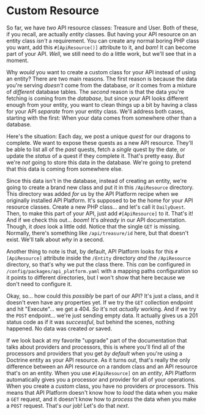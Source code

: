 # Custom Resource

So far, we have *two* API resource classes: Treasure and User. Both of these, if you recall, are actually *entity* classes. But having your API resource on an entity class *isn't* a requirement. You can create any normal boring PHP class you want, add this `#[ApiResource()]` attribute to it, and *bam*! It can become part of your API. *Well*, we still need to do a little work, but we'll see that in a moment.

Why *would* you want to create a custom class for your API instead of using an entity? There are two main reasons. The first reason is because the data you're serving *doesn't* come from the database, *or* it comes from a mixture of *different* database tables. The *second* reason is that the data you're fetching is coming from the *database*, but since your API looks different enough from your entity, you want to clean things up a bit by having a class for your API *separate* from your entity class. We'll address both cases, starting with the first: When your data comes from somewhere other than a database.

Here's the situation: Each day, we post a unique *quest* for our dragons to complete. We want to expose these quests as a new API resource. They'll be able to list all of the *past* quests, fetch a *single* quest by the date, or update the *status* of a quest if they complete it. That's pretty easy. *But* we're *not* going to store this data in the database. We're going to pretend that this data is coming from somewhere else.

Since this data isn't in the database, instead of creating an entity, we're going to create a brand new class and put it in this `/ApiResource` directory. This directory was added *for* us by the API Platform recipe when we originally installed API Platform. It's supposed to be the home for your API resource classes. Create a new PHP class... and let's call it `DailyQuest`. Then, to make this part of your API, just add `#[ApiResource]` to it. That's it! And if we check this out... *boom*! It's *already* in our API documentation. Though, it *does* look a little odd. Notice that the single `GET` is missing. Normally, there's something like `/api/treasure/id` here, but that doesn't exist. We'll talk about *why* in a second.

Another thing to note is that, by default, API Platform looks for this `#[ApiResource]` attribute inside the `/Entity` directory *and* the `/ApiResource` directory, so that's why we put the class there. This *can* be configured in `/config/packages/api_platform.yaml` with a mapping paths configuration so it points to different directories, but I won't show that here because we don't need to configure it.

Okay, so... how could this *possibly* be part of our API? It's just a class, and it doesn't even have any properties yet. If we try the `GET` collection endpoint and hit "Execute"... we get a 404. *So* it's not *actually* working. And if we try the `POST` endpoint... we're just sending empty data. It actually gives us a 201 status code as if it was *successful*, but behind the scenes, nothing happened. No data was created *or* saved.

If we look back at my favorite "upgrade" part of the documentation that talks about providers and processors, this is where you'll find all of the processors and providers that you get *by default* when you're using a Doctrine entity as your API resource. As it turns out, that's really the only difference between an API resource on a random class and an API resource that's on an entity. When you use `#[ApiResource]` on an *entity*, API Platform automatically gives you a processor and provider for all of your operations. When you create a *custom* class, you have no providers *or* processors. This means that API Platform doesn't know how to *load* the data when you make a `GET` request, and it doesn't know how to *process* the data when you make a `POST` request. That's *our* job! Let's do that *next*.
